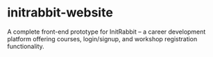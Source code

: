 # initrabbit-website
A complete front-end prototype for InitRabbit – a career development platform offering courses, login/signup, and workshop registration functionality.

